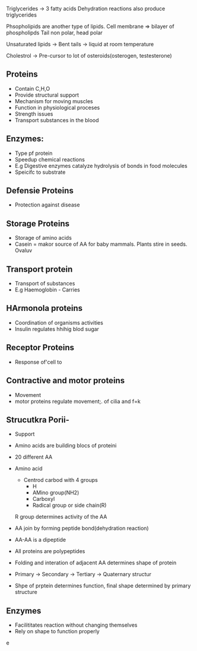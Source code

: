 Triglycerides -> 3 fatty acids
Dehydration reactions also produce triglycerides

Phsopholipids are another type of lipids. Cell membrane => bilayer of phospholipds
Tail non polar, head polar


Unsaturated lipids -> Bent tails -> liquid at room temperature


Cholestrol -> Pre-cursor to lot of osteroids(osterogen, testesterone)


## Proteins
- Contain C,H,O
- Provide structural support
- Mechanism for moving muscles
- Function in physiological proceses
- Strength issues
- Transport substances in the blood

## Enzymes:
- Type pf protein
- Speedup chemical reactions
- E.g Digestive enzymes catalyze hydrolysis of bonds in food molecules
- Speicifc to substrate


## Defensie Proteins
- Protection against disease

## Storage Proteins

- Storage of amino acids
- Casein = makor source of AA for baby mammals. Plants stire in seeds. Ovaluv

## Transport protein

- Transport of substances
- E.g Haemoglobin - Carries 

## HArmonola proteins
- Coordination of organisms activities
- Insulin regulates hhihig blod sugar

## Receptor Proteins
- Response of'cell to 

## Contractive and motor proteins
- Movement
- motor proteins regulate movement;. of  cilia and f=k

## Strucutkra Porii-
- Support

- Amino acids are building blocs of proteini
- 20 different AA
- Amino acid
    - Centrod carbod with 4 groups
        - H
        - AMino group(NH2)
        - Carboxyl
        - Radical group or side chain(R)

    R group determines activity of the AA
- AA join by forming peptide bond(dehydration reaction)
- AA-AA is a dipeptide
- All proteins are polypeptides
- Folding and interation of adjacent AA determines shape of protein
- Primary -> Secondary -> Tertiary -> Quaternary structur
- Shpe of prptein determines function, final shape determined by primary structure

## Enzymes

- Facilititates reaction without changing themselves
- Rely on shape to function properly

e
